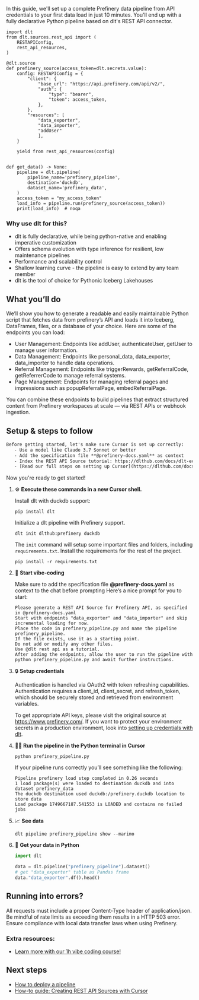In this guide, we'll set up a complete Prefinery data pipeline from API credentials to your first data load in just 10 minutes. You'll end up with a fully declarative Python pipeline based on dlt's REST API connector.

```python-outcome
import dlt
from dlt.sources.rest_api import (
    RESTAPIConfig,
    rest_api_resources,
)

@dlt.source
def prefinery_source(access_token=dlt.secrets.value):
    config: RESTAPIConfig = {
        "client": {
            "base_url": "https://api.prefinery.com/api/v2/",
            "auth": {
                "type": "bearer",
                "token": access_token,
            },
        },
        "resources": [
            "data_exporter",
            "data_importer",
            "addUser"
            ],
    }

    yield from rest_api_resources(config)


def get_data() -> None:
    pipeline = dlt.pipeline(
        pipeline_name='prefinery_pipeline',
        destination='duckdb',
        dataset_name='prefinery_data', 
    )
    access_token = "my_access_token"
    load_info = pipeline.run(prefinery_source(access_token))
    print(load_info)  # noqa
```

### Why use dlt for this?

- dlt is fully declarative, while being python-native and enabling imperative customization
- Offers schema evolution with type inference for resilient, low maintenance pipelines
- Performance and scalability control
- Shallow learning curve - the pipeline is easy to extend by any team member
- dlt is the tool of choice for Pythonic Iceberg Lakehouses

## What you’ll do

We’ll show you how to generate a readable and easily maintainable Python script that fetches data from prefinery’s API and loads it into Iceberg, DataFrames, files, or a database of your choice. Here are some of the endpoints you can load:

- User Management: Endpoints like addUser, authenticateUser, getUser to manage user information.
- Data Management: Endpoints like personal_data, data_exporter, data_importer to handle data operations.
- Referral Management: Endpoints like triggerRewards, getReferralCode, getReferrerCode to manage referral systems.
- Page Management: Endpoints for managing referral pages and impressions such as popupReferralPage, embedReferralPage.

You can combine these endpoints to build pipelines that extract structured content from Prefinery workspaces at scale — via REST APIs or webhook ingestion.

## Setup & steps to follow

```default
Before getting started, let's make sure Cursor is set up correctly:
   - Use a model like Claude 3.7 Sonnet or better
   - Add the specification file **@prefinery-docs.yaml** as context
   - Index the REST API Source tutorial: https://dlthub.com/docs/dlt-ecosystem/verified-sources/rest_api/ and add it to context as **@dlt rest api**
   - [Read our full steps on setting up Cursor](https://dlthub.com/docs/dlt-ecosystem/llm-tooling/cursor-restapi#23-configuring-cursor-with-documentation)
```

Now you're ready to get started! 

1. ⚙️ **Execute these commands in a new Cursor shell.**
    
    Install dlt with duckdb support:
    ```shell
    pip install dlt
    ```

    Initialize a dlt pipeline with Prefinery support.
    ```shell
    dlt init dlthub:prefinery duckdb
    ```

    The `init` command will setup some important files and folders, including `requirements.txt`. Install the requirements for the rest of the project.
    ```shell
    pip install -r requirements.txt
    ```
    
2. 🤠 **Start vibe-coding**
    
    Make sure to add the specification file **@prefinery-docs.yaml** as context to the chat before prompting
    Here’s a nice prompt for you to start: 
    
    ```prompt
    Please generate a REST API Source for Prefinery API, as specified in @prefinery-docs.yaml 
    Start with endpoints "data_exporter" and "data_importer" and skip incremental loading for now. 
    Place the code in prefinery_pipeline.py and name the pipeline prefinery_pipeline. 
    If the file exists, use it as a starting point. 
    Do not add or modify any other files. 
    Use @dlt rest api as a tutorial. 
    After adding the endpoints, allow the user to run the pipeline with python prefinery_pipeline.py and await further instructions.
    ```

    
3. 🔒 **Setup credentials** 
    
    Authentication is handled via OAuth2 with token refreshing capabilities. Authentication requires a client_id, client_secret, and refresh_token, which should be securely stored and retrieved from environment variables.
    
    To get appropriate API keys, please visit the original source at https://www.prefinery.com/.
    If you want to protect your environment secrets in a production environment, look into [setting up credentials with dlt](https://dlthub.com/docs/walkthroughs/add_credentials).
    
4. 🏃‍♀️ **Run the pipeline in the Python terminal in Cursor**
    
    ```shell
    python prefinery_pipeline.py
    ```
    
    If your pipeline runs correctly you’ll see something like the following:
    
    ```shell
    Pipeline prefinery load step completed in 0.26 seconds
    1 load package(s) were loaded to destination duckdb and into dataset prefinery_data
    The duckdb destination used duckdb:/prefinery.duckdb location to store data
    Load package 1749667187.541553 is LOADED and contains no failed jobs
    ```
    
5. 📈 **See data**
    
    ```shell
    dlt pipeline prefinery_pipeline show --marimo
    ```
    
6. 🐍 **Get your data in Python**
    
    ```python
    import dlt

   data = dlt.pipeline("prefinery_pipeline").dataset()
   # get "data_exporter" table as Pandas frame
   data."data_exporter".df().head()
    ```

## Running into errors?

All requests must include a proper Content-Type header of application/json. Be mindful of rate limits as exceeding them results in a HTTP 503 error. Ensure compliance with local data transfer laws when using Prefinery.

### Extra resources:

- [Learn more with our 1h vibe coding course!](https://www.youtube.com/watch?v=GGid70rnJuM)

## Next steps

- [How to deploy a pipeline](https://dlthub.com/docs/walkthroughs/deploy-a-pipeline)
- [How-to guide: Creating REST API Sources with Cursor](https://dlthub.com/docs/dlt-ecosystem/llm-tooling/cursor-restapi)